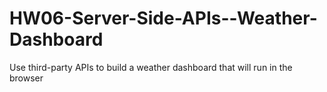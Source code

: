 # HW06-Server-Side-APIs--Weather-Dashboard
Use third-party APIs to build a weather dashboard that will run in the browser
